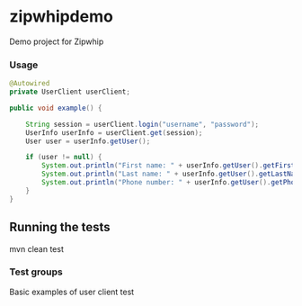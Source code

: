 # zipwhipdemo
Demo project for Zipwhip

### Usage

```java
@Autowired
private UserClient userClient;

public void example() {

    String session = userClient.login("username", "password");
    UserInfo userInfo = userClient.get(session);
    User user = userInfo.getUser();

    if (user != null) {
        System.out.println("First name: " + userInfo.getUser().getFirstName());
        System.out.println("Last name: " + userInfo.getUser().getLastName());
        System.out.println("Phone number: " + userInfo.getUser().getPhoneNumber());
    }
}
```

## Running the tests

mvn clean test

### Test groups

Basic examples of user client test
